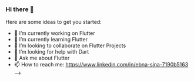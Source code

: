 ### Hi there 👋



Here are some ideas to get you started:

- 🔭 I’m currently working on Flutter
- 🌱 I’m currently learning Flutter
- 👯 I’m looking to collaborate on Flutter Projects
- 🤔 I’m looking for help with Dart
- 💬 Ask me about Flutter
- 📫 How to reach me: https://www.linkedin.com/in/ebna-sina-7190b5163
-->
